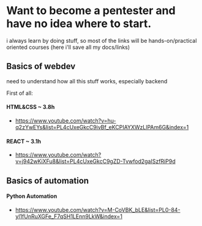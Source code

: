 # Want to become a pentester and have no idea where to start.
i always learn by doing stuff, so most of the links will be hands-on/practical oriented courses 
 (here i'll save all my docs/links)

## Basics of webdev
need to understand how all this stuff works, especially backend

First of all:
#### HTML&CSS ~ 3.8h
 - https://www.youtube.com/watch?v=hu-q2zYwEYs&list=PL4cUxeGkcC9ivBf_eKCPIAYXWzLlPAm6G&index=1
#### REACT ~ 3.1h
 - https://www.youtube.com/watch?v=j942wKiXFu8&list=PL4cUxeGkcC9gZD-Tvwfod2gaISzfRiP9d


 ## Basics of automation
#### Python Automation
 - https://www.youtube.com/watch?v=M-CoVBK_bLE&list=PL0-84-yl1fUnRuXGFe_F7qSH1LEnn9LkW&index=1


